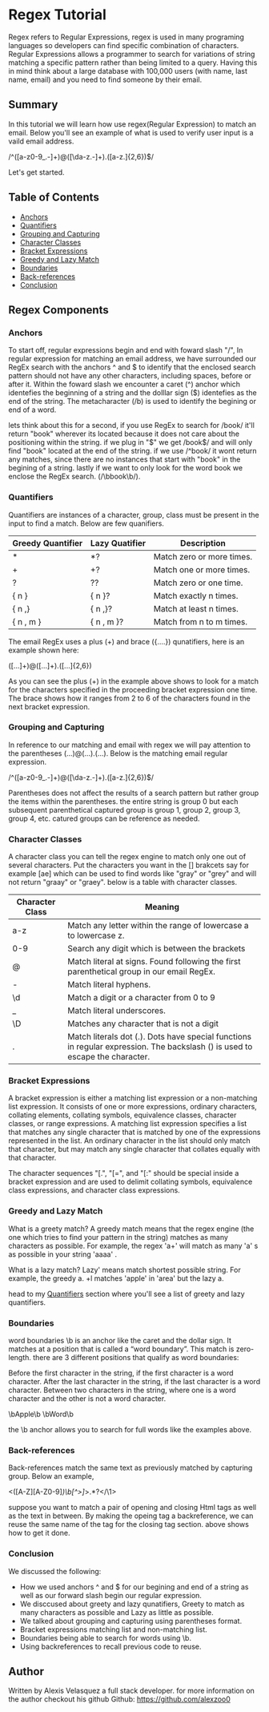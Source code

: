 # Regex Tutorial

Regex refers to Regular Expressions, regex is used in many programing languages so developers can find specific combination of characters. Regular Expressions allows a programmer to search  for variations of string matching a specific pattern rather than being limited to a query. Having this in mind think about a large database with 100,000 users (with name, last name,  email) and you need to find someone by their email. 

## Summary

In this tutorial we will learn how use regex(Regular Expression) to match an email. Below you'll see an example of what is used to verify user input is a vaild email address.

/^([a-z0-9_\.-]+)@([\da-z\.-]+)\.([a-z\.]{2,6})$/

Let's get started.

## Table of Contents

- [Anchors](#anchors)
- [Quantifiers](#quantifiers)
- [Grouping and Capturing](#grouping-and-capturing)
- [Character Classes](#character-classes)
- [Bracket Expressions](#bracket-expressions)
- [Greedy and Lazy Match](#greedy-and-lazy-match)
- [Boundaries](#boundaries)
- [Back-references](#back-references)
- [Conclusion](#conclusion)

## Regex Components

### Anchors
To start off, regular expressions begin and end with foward slash "/", In regular expression for matching an email address, we have surrounded our RegEx search with the anchors ^ and $ to identify that the enclosed search pattern should not have any other characters, including spaces, before or after it. Within the foward slash we encounter a caret (^) anchor which identefies the beginning of a string and the dolllar sign ($) identefies as the end of the string. The metacharacter (/b) is used to identify the begining or end of a word.

lets think about this for a second, if you use RegEx to search for /book/ it'll return "book" wherever its located because it does not care about the positioning within the string. if we plug in "$" we get /book$/ and will only find "book" located at the end of the string. if we use /^book/ it wont return any matches, since there are no instances that start with "book" in the begining of a string. lastly if we want to only look for the word book we enclose the RegEx search. (/\bbook\b/).


### Quantifiers
Quantifiers are instances of a character, group, class must be present in the input to find a match. 
Below are few quanifiers.

| Greedy Quantifier | Lazy Quatifier |  Description |
| ----------------- | -------------- | ------------- |
| *                 | *?             | Match zero or more times. |
| +                 | +?             | Match one or more times. |
| ?                 | ??             | Match zero or one time. |
| { n }             | { n }?         | Match exactly n times. |
| { n ,}            | { n ,}?        | Match at least n times. |
| { n , m }         | { n , m }?     | Match from n to m times. |

The email RegEx uses a plus (+) and brace ({....}) qunatifiers, here is an example shown here:

([...]+)@([...]+)\.([...]{2,6}) 

As you can see the plus (+) in the example above shows to look for a match for the characters specified in the proceeding bracket expression one time. The brace shows how it ranges from 2 to 6 of the characters found in the next bracket expression.


### Grouping and Capturing
In reference to our matching and email with regex we will pay attention to the parentheses (...)@(...)\.(...). Below is the matching email regular expression.

/^([a-z0-9_\.-]+)@([\da-z\.-]+)\.([a-z\.]{2,6})$/

Parentheses does not affect the results of a search pattern but rather group the items within the parentheses. the entire string is group 0 but each subsequent parenthetical captured group is group 1, group 2, group 3, group 4, etc. catured groups can be reference as needed. 


### Character Classes
A character class you can tell the regex engine to match only one out of several characters. Put the characters you want in the [] brakcets say for example [ae] which can be used to find words like "gray" or "grey" and will not return "graay" or "graey". below is a table with character classes.

| Character Class | Meaning |
| -----------------  | -------------- |
| a-z | Match any letter within the range of lowercase a to lowercase z.                                                               |
| 0-9 | Search any digit which is between the brackets                                                                                 |
| @   | Match literal at signs. Found following the first parenthetical group in our email RegEx.                                      |
| -   | Match literal hyphens.                                                                                                         |
| \d  | Match a digit or a character from 0 to 9                                                                                       |
| _   | Match literal underscores.                                                                                                     |
| \D  | Matches any character that is not a digit                                                                                      |
| \.  | Match literals dot (.). Dots have special functions in regular expression. The backslash (\) is used to escape the character.  |       


 

### Bracket Expressions
A bracket expression is either a matching list expression or a non-matching list expression. It consists of one or more expressions, ordinary characters, collating elements, collating symbols, equivalence classes, character classes, or range expressions. A matching list expression specifies a list that matches any single character that is matched by one of the expressions represented in the list. An ordinary character in the list should only match that character, but may match any single character that collates equally with that character.

The character sequences "[.", "[=", and "[:"  should be special inside a bracket expression and are used to delimit collating symbols, equivalence class expressions, and character class expressions.

### Greedy and Lazy Match
What is a greety match?
A greedy match means that the regex engine (the one which tries to find your pattern in the string) matches as many characters as possible. For example, the regex 'a+' will match as many 'a' s as possible in your string 'aaaa' .

What is a lazy match?
Lazy' means match shortest possible string. For example, the greedy a. +l matches 'apple' in 'area' but the lazy a.

head to my [Quantifiers](#quantifiers) section where you'll see a list of greety and lazy quantifiers.


### Boundaries
word boundaries 
 \b is an anchor like the caret and the dollar sign. It matches at a position that is called a “word boundary”. This match is zero-length. there are 3 different positions that qualify as word boundaries:

Before the first character in the string, if the first character is a word character.
After the last character in the string, if the last character is a word character.
Between two characters in the string, where one is a word character and the other is not a word character.

\bApple\b \bWord\b

the \b anchor allows you to search for full words like the examples above.

 
### Back-references
Back-references match the same text as previously matched by capturing group. Below an example,

<([A-Z][A-Z0-9]*)\b[^>]*>.*?</\1>

suppose you want to match a pair of opening and closing Html tags as well as the text in between. By making the opeing tag a backreference, we can reuse the same name of the tag for the closing tag section. above shows how to get it done.

### Conclusion
We discussed the following:
- How we used anchors ^ and $ for our begining and end of a string as well as our forward slash begin our regular expression.
- We disccused about greety and lazy qunatifiers, Greety to match as many characters as possible and Lazy as little as possible.
- We talked about grouping and capturing using parentheses format.
- Bracket expressions matching list and non-matching list.
- Boundaries being able to search for words using \b.
- Using backreferences to recall previous code to reuse.


## Author

Written by Alexis Velasquez a full stack developer. for more information on the author checkout his github 
Github: https://github.com/alexzoo0
